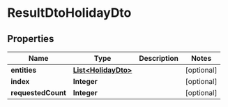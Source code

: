 

# ResultDtoHolidayDto


## Properties

| Name | Type | Description | Notes |
|------------ | ------------- | ------------- | -------------|
|**entities** | [**List&lt;HolidayDto&gt;**](HolidayDto.md) |  |  [optional] |
|**index** | **Integer** |  |  [optional] |
|**requestedCount** | **Integer** |  |  [optional] |



